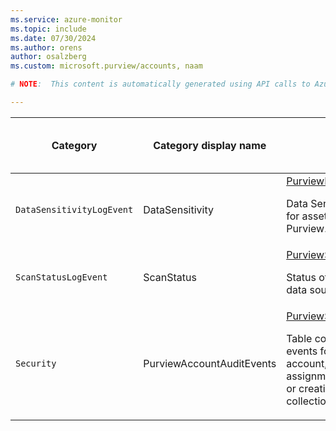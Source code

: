 ```yaml
---
ms.service: azure-monitor
ms.topic: include
ms.date: 07/30/2024
ms.author: orens
author: osalzberg
ms.custom: microsoft.purview/accounts, naam

# NOTE:  This content is automatically generated using API calls to Azure. Any edits made on these files will be overwritten in the next run of the script. 

---
```

  
  
|Category|Category display name| Log table| [Supports basic log plan](/azure/azure-monitor/logs/basic-logs-configure?tabs=portal-1#compare-the-basic-and-analytics-log-data-plans)|[Supports ingestion-time transformation](/azure/azure-monitor/essentials/data-collection-transformations)| Example queries |Costs to export|
|---|---|---|---|---|---|---|
|`DataSensitivityLogEvent` |DataSensitivity |[PurviewDataSensitivityLogs](/azure/azure-monitor/reference/tables/purviewdatasensitivitylogs)<p>Data Sensitivity information for assets scanned using Purview.|No|No||Yes |
|`ScanStatusLogEvent` |ScanStatus |[PurviewScanStatusLogs](/azure/azure-monitor/reference/tables/purviewscanstatuslogs)<p>Status of the scan on the data sources.|No|Yes||No |
|`Security` |PurviewAccountAuditEvents |[PurviewSecurityLogs](/azure/azure-monitor/reference/tables/purviewsecuritylogs)<p>Table containing audit events for the Purview account, such as role assignments to a collection or creation or deletion of a collection.|No|No|[Queries](/azure/azure-monitor/reference/queries/purviewsecuritylogs)|Yes |